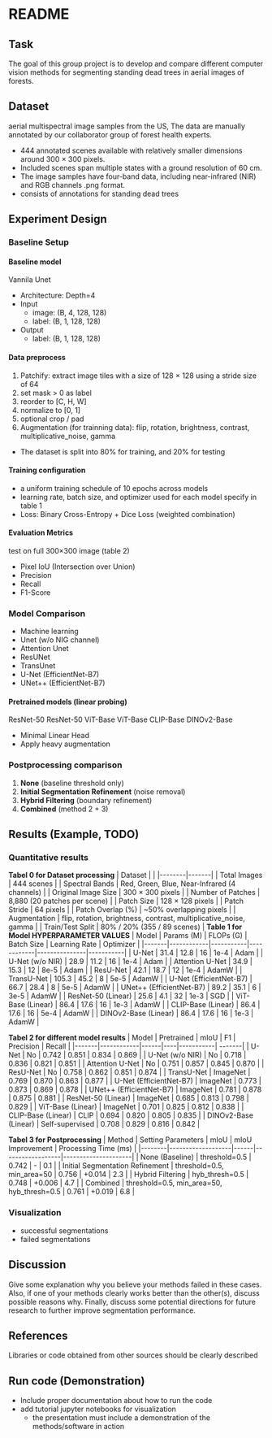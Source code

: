# README
## Task
The goal of this group project is to develop and compare different computer vision methods
for segmenting standing dead trees in aerial images of forests.

## Dataset
aerial multispectral image samples from the US, The data are manually annotated by our collaborator group of forest health experts.
- 444 annotated scenes available with relatively smaller dimensions around 300 × 300 pixels.
- Included scenes span multiple states with a ground resolution of 60 cm. 
- The image samples have four-band data, including near-infrared (NIR) and RGB channels .png format.
- consists of annotations for standing dead trees

## Experiment Design
### Baseline Setup
#### Baseline model
Vannila Unet
- Architecture: Depth=4
- Input
    - image: (B, 4, 128, 128)
    - label: (B, 1, 128, 128)
- Output
    - label: (B, 1, 128, 128)

#### Data preprocess
1. Patchify: extract image tiles with a size of 128 × 128 using a stride size of 64
2. set mask > 0 as label
3. reorder to [C, H, W]
4. normalize to [0, 1]
5. optional crop / pad
6. Augmentation (for trainning data): flip, rotation, brightness, contrast, multiplicative_noise, gamma
- The dataset is split into 80% for training, and 20% for testing

#### Training configuration
- a uniform training schedule of 10 epochs across models
- learning rate, batch size, and optimizer used for each model specify in table 1
- Loss: Binary Cross-Entropy + Dice Loss (weighted combination)

#### Evaluation Metrics
test on full 300×300 image (table 2)
- Pixel IoU (Intersection over Union)
- Precision
- Recall
- F1-Score

### Model Comparison
- Machine learning
- Unet (w/o NIG channel)
- Attention Unet
- ResUNet
- TransUnet
- U-Net (EfficientNet-B7)
- UNet++ (EfficientNet-B7)

#### Pretrained models (linear probing)
ResNet-50 ResNet-50 ViT-Base ViT-Base CLIP-Base DINOv2-Base
- Minimal Linear Head
- Apply heavy augmentation

### Postprocessing comparison
1. **None** (baseline threshold only)
2. **Initial Segmentation Refinement** (noise removal)
3. **Hybrid Filtering** (boundary refinement)
4. **Combined** (method 2 + 3)

## Results (Example, TODO)
### Quantitative results
**Tabel 0 for Dataset processing**
| Dataset |  |
|--------|-------|
| Total Images | 444 scenes |
| Spectral Bands | Red, Green, Blue, Near-Infrared (4 channels) |
| Original Image Size | 300 × 300 pixels |
| Number of Patches | 8,880 (20 patches per scene) |
| Patch Size | 128 × 128 pixels |
| Patch Stride | 64 pixels |
| Patch Overlap (%) | ~50% overlapping pixels |
| Augmentation | flip, rotation, brightness, contrast, multiplicative_noise, gamma |
| Train/Test Split | 80% / 20% (355 / 89 scenes) |
**Table 1 for Model HYPERPARAMETER VALUES**
| Model | Params (M) | FLOPs (G) | Batch Size | Learning Rate | Optimizer |
|-------|------------|-----------|------------|---------------|-----------|
| U-Net | 31.4 | 12.8 | 16 | 1e-4 | Adam |
| U-Net (w/o NIR) | 28.9 | 11.2 | 16 | 1e-4 | Adam |
| Attention U-Net | 34.9 | 15.3 | 12 | 8e-5 | Adam |
| ResU-Net | 42.1 | 18.7 | 12 | 1e-4 | AdamW |
| TransU-Net | 105.3 | 45.2 | 8 | 5e-5 | AdamW |
| U-Net (EfficientNet-B7) | 66.7 | 28.4 | 8 | 5e-5 | AdamW |
| UNet++ (EfficientNet-B7) | 89.2 | 35.1 | 6 | 3e-5 | AdamW |
| ResNet-50 (Linear) | 25.6 | 4.1 | 32 | 1e-3 | SGD |
| ViT-Base (Linear) | 86.4 | 17.6 | 16 | 1e-3 | AdamW |
| CLIP-Base (Linear) | 86.4 | 17.6 | 16 | 5e-4 | AdamW |
| DINOv2-Base (Linear) | 86.4 | 17.6 | 16 | 1e-3 | AdamW |

**Tabel 2 for different model results**
| Model | Pretrained | mIoU | F1 | Precision | Recall |
|-------|------------|------|----|-----------| -------|
| U-Net | No | 0.742 | 0.851 | 0.834 | 0.869 |
| U-Net (w/o NIR) | No | 0.718 | 0.836 | 0.821 | 0.851 |
| Attention U-Net | No | 0.751 | 0.857 | 0.845 | 0.870 |
| ResU-Net | No | 0.758 | 0.862 | 0.851 | 0.874 |
| TransU-Net | ImageNet | 0.769 | 0.870 | 0.863 | 0.877 |
| U-Net (EfficientNet-B7) | ImageNet | 0.773 | 0.873 | 0.869 | 0.878 |
| UNet++ (EfficientNet-B7) | ImageNet | 0.781 | 0.878 | 0.875 | 0.881 |
| ResNet-50 (Linear) | ImageNet | 0.685 | 0.813 | 0.798 | 0.829 |
| ViT-Base (Linear) | ImageNet | 0.701 | 0.825 | 0.812 | 0.838 |
| CLIP-Base (Linear) | CLIP | 0.694 | 0.820 | 0.805 | 0.835 |
| DINOv2-Base (Linear) | Self-supervised | 0.708 | 0.829 | 0.816 | 0.842 |

**Tabel 3 for Postprocessing**
| Method | Setting Parameters | mIoU | mIoU Improvement | Processing Time (ms) |
|--------|-------------------|------|------------------|---------------------|
| None (Baseline) | threshold=0.5 | 0.742 | - | 0.1 |
| Initial Segmentation Refinement | threshold=0.5, min_area=50 | 0.756 | +0.014 | 2.3 |
| Hybrid Filtering | hyb_thresh=0.5 | 0.748 | +0.006 | 4.7 |
| Combined | threshold=0.5, min_area=50, hyb_thresh=0.5 | 0.761 | +0.019 | 6.8 |

### Visualization
- successful segmentations
- failed segmentations

## Discussion
Give some
explanation why you believe your methods failed in these cases. Also, if one of your methods
clearly works better than the other(s), discuss possible reasons why. Finally, discuss some
potential directions for future research to further improve segmentation performance.

## References
Libraries or code obtained from other sources should be clearly described

## Run code (Demonstration)
- Include proper documentation about how to run the code
- add tutorial jupyter notebooks for visualization
    - the presentation must include a demonstration of the methods/software in action